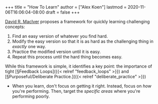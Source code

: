 +++
title = "How To Learn"
author = ["Alex Koen"]
lastmod = 2020-11-06T16:06:04-08:00
draft = false
+++

[David R. MacIver](https://www.drmaciver.com/2019/05/how-to-do-hard-things/) proposes a framework for quickly learning challenging concepts:

1.  Find an easy version of whatever you find hard.
2.  Modify the easy version so that it is as hard as the challenging thing in _exactly_ one way.
3.  Practice the modified version until it is easy.
4.  Repeat this process until the hard thing becomes easy.

While this framework is simple, it identifies a key point: the importance of tight [§Feedback Loops]({{< relref "feedback_loops" >}}) and [§Purposeful/Deliberate Practice.]({{< relref "deliberate_practice" >}})

-   When you learn, don't focus on getting it right. Instead, focus on _how_ you're performing. Then, target the _specific areas_ where you're performing poorly.
